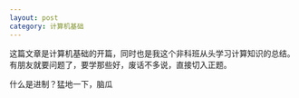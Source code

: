 ```yaml
---
layout: post
category: 计算机基础
---
```

这篇文章是计算机基础的开篇，同时也是我这个非科班从头学习计算知识的总结。有朋友就要问题了，要学那些好，废话不多说，直接切入正题。

什么是进制？猛地一下，脑瓜